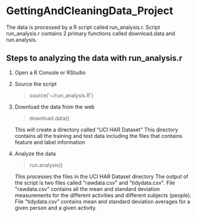 # GettingAndCleaningData_Project

 The data is processed by a R script called run_analysis.r. Script run_analysis.r
 contains 2 primary functions called download.data and run.analysis.

## Steps to analyzing the data with run_analysis.r
1) Open a R Console or RStudio

2) Source the script
   > source('~/run_analysis.R')

3) Download the data from the web
   > download.data()

   This will create a directory called "UCI HAR Dataset"
   This directory contains all the training and test data
   including the files that contains feature and label
   information

4) Analyze the data
   > run.analysis()

   This processes the files in the UCI HAR Dataset directory
   The output of the script is two files called "rawdata.csv"
   and "tidydata.csv". File "rawdata.csv" contains all the 
   mean and standard deviation measurements for the different 
   activities and different subjects (people). File "tidydata.csv" 
   contains mean and standard deviation averages for a given
   person and a given activity.
